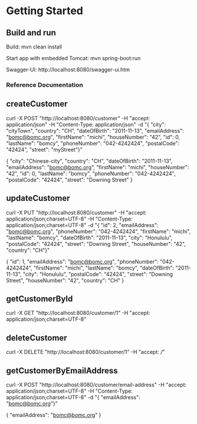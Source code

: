 # Getting Started

## Build and run

Build: mvn clean install

Start app with embedded Tomcat: mvn spring-boot:run

Swagger-UI: http://localhost:8080/swagger-ui.htm

### Reference Documentation

## createCustomer

curl -X POST "http://localhost:8080/customer" -H "accept: application/json" -H "Content-Type: application/json" -d "{ \"city\": \"cityTown\", \"country\": \"CH\", \"dateOfBirth\": \"2011-11-13\", \"emailAddress\": \"bomc@bomc.org\", \"firstName\": \"michi\", \"houseNumber\": \"42\", \"id\": 0, \"lastName\": \"bomcy\", \"phoneNumber\": \"042-4242424\", \"postalCode\": \"42424\", \"street\": \"myStreet\"}"

{
  "city": "Chinese-city",
  "country": "CH",
  "dateOfBirth": "2011-11-13",
  "emailAddress": "bomc@bomc.org",
  "firstName": "michi",
  "houseNumber": "42",
  "id": 0,
  "lastName": "bomcy",
  "phoneNumber": "042-4242424",
  "postalCode": "42424",
  "street": "Downing Street"
}


## updateCustomer

curl -X PUT "http://localhost:8080/customer" -H "accept: application/json;charset=UTF-8" -H "Content-Type: application/json;charset=UTF-8" -d "{ \"id\": 2, \"emailAddress\": \"bomc@bomc.org\", \"phoneNumber\": \"042-4242424\", \"firstName\": \"michi\", \"lastName\": \"bomcy\", \"dateOfBirth\": \"2011-11-13\", \"city\": \"Honululu\", \"postalCode\": \"42424\", \"street\": \"Downing Street\", \"houseNumber\": \"42\", \"country\": \"CH\"}"

{
  "id": 1,
  "emailAddress": "bomc@bomc.org",
  "phoneNumber": "042-4242424",
  "firstName": "michi",
  "lastName": "bomcy",
  "dateOfBirth": "2011-11-13",
  "city": "Honululu",
  "postalCode": "42424",
  "street": "Downing Street",
  "houseNumber": "42",
  "country": "CH"
}


## getCustomerById

curl -X GET "http://localhost:8080/customer/1" -H "accept: application/json;charset=UTF-8"


## deleteCustomer

curl -X DELETE "http://localhost:8080/customer/1" -H "accept: */*"


## getCustomerByEmailAddress

curl -X POST "http://localhost:8080/customer/email-address" -H "accept: application/json;charset=UTF-8" -H "Content-Type: application/json;charset=UTF-8" -d "{ \"emailAddress\": \"bomc@bomc.org\"}"

{
  "emailAddress": "bomc@bomc.org"
}